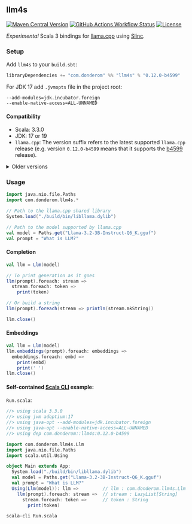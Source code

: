 ## llm4s

[![Maven Central Version](https://img.shields.io/maven-central/v/com.donderom/llm4s_3?style=flat-square&logo=scala&color=dbf1ff)](https://central.sonatype.com/artifact/com.donderom/llm4s_3)
[![GitHub Actions Workflow Status](https://img.shields.io/github/actions/workflow/status/donderom/llm4s/ci.yml?style=flat-square&color=f1fadf)](https://github.com/donderom/llm4s/actions/workflows/ci.yml)
[![License](https://img.shields.io/badge/license-Apache%202.0-f2edff?style=flat-square)](https://github.com/donderom/llm4s/blob/main/LICENSE)

*Experimental* Scala 3 bindings for [llama.cpp](https://github.com/ggml-org/llama.cpp) using [Slinc](https://github.com/scala-interop/slinc).

### Setup

Add `llm4s` to your `build.sbt`:

```scala
libraryDependencies += "com.donderom" %% "llm4s" % "0.12.0-b4599"
```

For JDK 17 add `.jvmopts` file in the project root:

```
--add-modules=jdk.incubator.foreign
--enable-native-access=ALL-UNNAMED
```

#### Compatibility

* Scala: 3.3.0
* JDK: 17 or 19
* `llama.cpp`: The version suffix refers to the latest supported `llama.cpp` release (e.g. version `0.12.0-b4599` means that it supports the [b4599](https://github.com/ggml-org/llama.cpp/releases/tag/b4599) release).

<details>
  <summary>Older versions</summary>

  | llm4s |     Scala |    JDK | llama.cpp (commit hash) |
  |------:|----------:|-------:|------------------------:|
  | 0.11+ |     3.3.0 | 17, 19 |   229ffff (May 8, 2024) |
  | 0.10+ |     3.3.0 | 17, 19 |  49e7cb5 (Jul 31, 2023) |
  |  0.6+ | 3.3.0-RC3 |    --- |  49e7cb5 (Jul 31, 2023) |
  |  0.4+ | 3.3.0-RC3 |    --- |  70d26ac (Jul 23, 2023) |
  |  0.3+ | 3.3.0-RC3 |    --- |  a6803ca (Jul 14, 2023) |
  |  0.1+ | 3.3.0-RC3 | 17, 19 |  447ccbe (Jun 25, 2023) |

</details>

### Usage

```scala
import java.nio.file.Paths
import com.donderom.llm4s.*

// Path to the llama.cpp shared library
System.load("./build/bin/libllama.dylib")

// Path to the model supported by llama.cpp
val model = Paths.get("Llama-3.2-3B-Instruct-Q6_K.gguf")
val prompt = "What is LLM?"
```

#### Completion

```scala
val llm = Llm(model)

// To print generation as it goes
llm(prompt).foreach: stream =>
  stream.foreach: token =>
    print(token)

// Or build a string
llm(prompt).foreach(stream => println(stream.mkString))

llm.close()
```

#### Embeddings

```scala
val llm = Llm(model)
llm.embeddings(prompt).foreach: embeddings =>
  embeddings.foreach: embd =>
    print(embd)
    print(' ')
llm.close()
```

#### Self-contained [Scala CLI](https://scala-cli.virtuslab.org) example:

`Run.scala`:
```scala
//> using scala 3.3.0
//> using jvm adoptium:17
//> using java-opt --add-modules=jdk.incubator.foreign
//> using java-opt --enable-native-access=ALL-UNNAMED
//> using dep com.donderom::llm4s:0.12.0-b4599

import com.donderom.llm4s.Llm
import java.nio.file.Paths
import scala.util.Using

object Main extends App:
  System.load("./build/bin/libllama.dylib")
  val model = Paths.get("Llama-3.2-3B-Instruct-Q6_K.gguf")
  val prompt = "What is LLM?"
  Using(Llm(model)): llm =>         // llm : com.donderom.llm4s.Llm
    llm(prompt).foreach: stream =>  // stream : LazyList[String]
      stream.foreach: token =>      // token : String
        print(token)
```

```sh
scala-cli Run.scala
```
